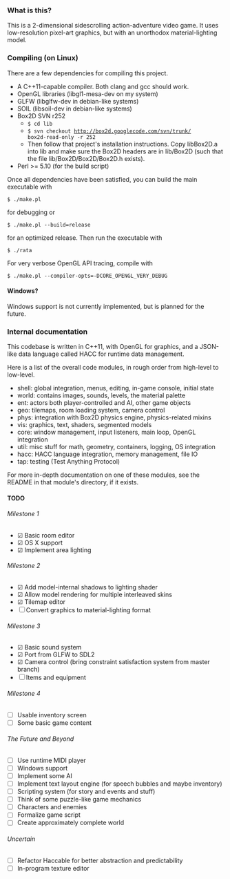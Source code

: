 ### What is this?

This is a 2-dimensional sidescrolling action-adventure video game.  It uses
low-resolution pixel-art graphics, but with an unorthodox material-lighting
model.

### Compiling (on Linux)

There are a few dependencies for compiling this project.
 - A C++11-capable compiler.  Both clang and gcc should work.
 - OpenGL libraries (libgl1-mesa-dev on my system)
 - GLFW (libglfw-dev in debian-like systems)
 - SOIL (libsoil-dev in debian-like systems)
 - Box2D SVN r252
    - <code>$ cd lib</code>
    - <code>$ svn checkout http://box2d.googlecode.com/svn/trunk/ box2d-read-only -r 252</code>
    - Then follow that project's installation instructions.  Copy libBox2D.a
       into lib and make sure the Box2D headers are in lib/Box2D (such that the
       file lib/Box2D/Box2D/Box2D.h exists).
 - Perl >= 5.10 (for the build script)

Once all dependencies have been satisfied, you can build the main executable with

    $ ./make.pl

for debugging or

    $ ./make.pl --build=release

for an optimized release.  Then run the executable with

    $ ./rata


For very verbose OpenGL API tracing, compile with

    $ ./make.pl --compiler-opts=-DCORE_OPENGL_VERY_DEBUG

#### Windows?

Windows support is not currently implemented, but is planned for the future.

### Internal documentation

This codebase is written in C++11, with OpenGL for graphics, and a JSON-like
data language called HACC for runtime data management.

Here is a list of the overall code modules, in rough order from high-level
to low-level.
 - shell: global integration, menus, editing, in-game console, initial state
 - world: contains images, sounds, levels, the material palette
 - ent: actors both player-controlled and AI, other game objects
 - geo: tilemaps, room loading system, camera control
 - phys: integration with Box2D physics engine, physics-related mixins
 - vis: graphics, text, shaders, segmented models
 - core: window management, input listeners, main loop, OpenGL integration
 - util: misc stuff for math, geometry, containers, logging, OS integration
 - hacc: HACC language integration, memory management, file IO
 - tap: testing (Test Anything Protocol)

For more in-depth documentation on one of these modules, see the README in
that module's directory, if it exists.

#### TODO

###### Milestone 1

 - ☑ Basic room editor
 - ☑ OS X support
 - ☑ Implement area lighting

###### Milestone 2

 - ☑ Add model-internal shadows to lighting shader
 - ☑ Allow model rendering for multiple interleaved skins
 - ☑ Tilemap editor
 - ☐ Convert graphics to material-lighting format

###### Milestone 3

 - ☑ Basic sound system
 - ☑ Port from GLFW to SDL2
 - ☑ Camera control (bring constraint satisfaction system from master branch)
 - ☐ Items and equipment

###### Milestone 4

 - ☐ Usable inventory screen
 - ☐ Some basic game content

###### The Future and Beyond

 - ☐ Use runtime MIDI player
 - ☐ Windows support
 - ☐ Implement some AI
 - ☐ Implement text layout engine (for speech bubbles and maybe inventory)
 - ☐ Scripting system (for story and events and stuff)
 - ☐ Think of some puzzle-like game mechanics
 - ☐ Characters and enemies
 - ☐ Formalize game script
 - ☐ Create approximately complete world

###### Uncertain

 - ☐ Refactor Haccable for better abstraction and predictability
 - ☐ In-program texture editor

